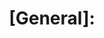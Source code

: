 ---
name: General Queries
about: Questions about usage, configurations, or issues that don’t clearly classify as bugs.
title: '[General]: '
labels: question
---